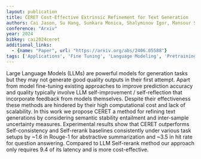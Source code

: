 ```yaml
---
layout: publication
title: CERET Cost-Effective Extrinsic Refinement for Text Generation
authors: Cai Jason, Su Hang, Sunkara Monica, Shalyminov Igor, Mansour Saab
conference: "Arxiv"
year: 2024
bibkey: cai2024ceret
additional_links:
  - {name: "Paper", url: "https://arxiv.org/abs/2406.05588"}
tags: ['Applications', 'Fine Tuning', 'Language Modeling', 'Pretraining Methods', 'Training Techniques']
---
```

Large Language Models (LLMs) are powerful models for generation tasks but they may not generate good quality outputs in their first attempt. Apart from model fine-tuning existing approaches to improve prediction accuracy and quality typically involve LLM self-improvement / self-reflection that incorporate feedback from models themselves. Despite their effectiveness these methods are hindered by their high computational cost and lack of scalability. In this work we propose CERET a method for refining text generations by considering semantic stability entailment and inter-sample uncertainty measures. Experimental results show that CERET outperforms Self-consistency and Self-rerank baselines consistently under various task setups by ~1.6 in Rouge-1 for abstractive summarization and ~3.5 in hit rate for question answering. Compared to LLM Self-rerank method our approach only requires 9.4 of its latency and is more cost-effective.

